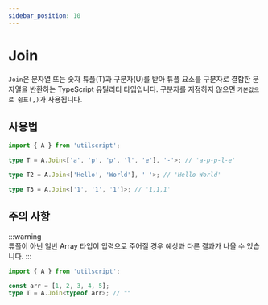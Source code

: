 ```yaml
---
sidebar_position: 10
---
```


# Join

`Join`은 문자열 또는 숫자 튜플(T)과 구분자(U)를 받아 튜플 요소를 구분자로 결합한 문자열을 반환하는 TypeScript 유틸리티 타입입니다. 구분자를 지정하지 않으면 `기본값으로 쉼표(,)`가 사용됩니다.

## 사용법

```ts
import { A } from 'utilscript';

type T = A.Join<['a', 'p', 'p', 'l', 'e'], '-'>; // 'a-p-p-l-e'

type T2 = A.Join<['Hello', 'World'], ' '>; // 'Hello World'

type T3 = A.Join<['1', '1', '1']>; // '1,1,1'
```

## 주의 사항

:::warning  
튜플이 아닌 일반 Array 타입이 입력으로 주어질 경우 예상과 다른 결과가 나올 수 있습니다.
:::

```ts
import { A } from 'utilscript';

const arr = [1, 2, 3, 4, 5];
type T = A.Join<typeof arr>; // ""
```
